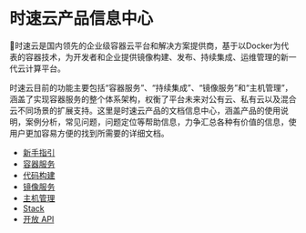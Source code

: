 # 时速云产品信息中心

􏰕时速云是国内领先的企业级容器云平台和解决方案提供商，基于以Docker为代表的容器技术，为开发者和企业提供镜像构建、发布、持续集成、运维管理的新一代云计算平台。

时速云目前的功能主要包括“容器服务”、“持续集成”、“镜像服务”和“主机管理”，涵盖了实现容器服务的整个体系架构，权衡了平台未来对公有云、私有云以及混合云不同场景的扩展支持。这里是时速云产品的文档信息中心，涵盖产品的使用说明，案例分析，常见问题，问题定位等帮助信息，力争汇总各种有价值的信息，使用户更加容易方便的找到所需要的详细文档。

* [新手指引](/v1/getting_started/README.md)
* [容器服务](/v1/container/README.md)
* [代码构建](/v1/ci/README.md)
* [镜像服务](/v1/registry/README.md)
* [主机管理](/v1/host/README.md)
* [Stack](/v1/stack/README.md)
* [开放 API](/doc/v1/api/README.md)
<!-- [最佳实践](/v1/best_practice/README.md) -->
<!-- * [常见问题](/v1/faq/README.md)  -->
